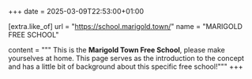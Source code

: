 +++
date = 2025-03-09T22:53:00+01:00

[extra.like_of]
url = "https://school.marigold.town/"
name = "MARIGOLD FREE SCHOOL"

content = """
This is the **Marigold Town Free School**, please make yourselves at home. This page serves as the introduction to the concept and has a little bit of background about this specific free school!"""
+++


